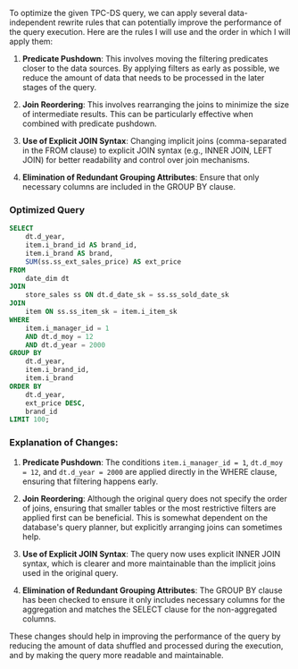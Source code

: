 To optimize the given TPC-DS query, we can apply several data-independent rewrite rules that can potentially improve the performance of the query execution. Here are the rules I will use and the order in which I will apply them:

1. **Predicate Pushdown**: This involves moving the filtering predicates closer to the data sources. By applying filters as early as possible, we reduce the amount of data that needs to be processed in the later stages of the query.

2. **Join Reordering**: This involves rearranging the joins to minimize the size of intermediate results. This can be particularly effective when combined with predicate pushdown.

3. **Use of Explicit JOIN Syntax**: Changing implicit joins (comma-separated in the FROM clause) to explicit JOIN syntax (e.g., INNER JOIN, LEFT JOIN) for better readability and control over join mechanisms.

4. **Elimination of Redundant Grouping Attributes**: Ensure that only necessary columns are included in the GROUP BY clause.

### Optimized Query

```sql
SELECT 
    dt.d_year,
    item.i_brand_id AS brand_id,
    item.i_brand AS brand,
    SUM(ss.ss_ext_sales_price) AS ext_price
FROM 
    date_dim dt
JOIN 
    store_sales ss ON dt.d_date_sk = ss.ss_sold_date_sk
JOIN 
    item ON ss.ss_item_sk = item.i_item_sk
WHERE 
    item.i_manager_id = 1
    AND dt.d_moy = 12
    AND dt.d_year = 2000
GROUP BY 
    dt.d_year,
    item.i_brand_id,
    item.i_brand
ORDER BY 
    dt.d_year,
    ext_price DESC,
    brand_id
LIMIT 100;
```

### Explanation of Changes:

1. **Predicate Pushdown**: The conditions `item.i_manager_id = 1`, `dt.d_moy = 12`, and `dt.d_year = 2000` are applied directly in the WHERE clause, ensuring that filtering happens early.

2. **Join Reordering**: Although the original query does not specify the order of joins, ensuring that smaller tables or the most restrictive filters are applied first can be beneficial. This is somewhat dependent on the database's query planner, but explicitly arranging joins can sometimes help.

3. **Use of Explicit JOIN Syntax**: The query now uses explicit INNER JOIN syntax, which is clearer and more maintainable than the implicit joins used in the original query.

4. **Elimination of Redundant Grouping Attributes**: The GROUP BY clause has been checked to ensure it only includes necessary columns for the aggregation and matches the SELECT clause for the non-aggregated columns.

These changes should help in improving the performance of the query by reducing the amount of data shuffled and processed during the execution, and by making the query more readable and maintainable.